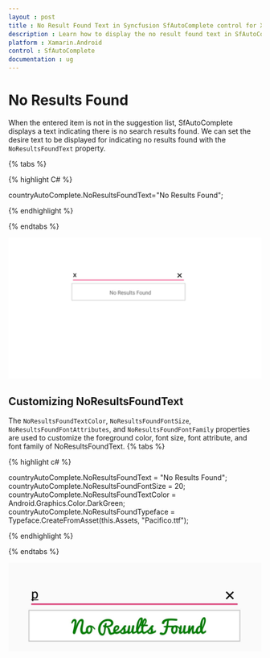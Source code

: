 ```yaml
---
layout : post
title : No Result Found Text in Syncfusion SfAutoComplete control for Xamarin.Android
description : Learn how to display the no result found text in SfAutoComplete
platform : Xamarin.Android
control : SfAutoComplete
documentation : ug
---
```


# No Results Found

When the entered item is not in the suggestion list, SfAutoComplete displays a text indicating there is no search results found. We can set the desire text to be displayed for indicating no results found with the `NoResultsFoundText` property.

{% tabs %}

{% highlight C# %}

countryAutoComplete.NoResultsFoundText="No Results Found";
	 
{% endhighlight %}

{% endtabs %}

![NoResultsFound](images/NoResultsFound.png)

## Customizing NoResultsFoundText

The `NoResultsFoundTextColor`, `NoResultsFoundFontSize`, `NoResultsFoundFontAttributes`, and `NoResultsFoundFontFamily` properties are used to customize the foreground color, font size, font attribute, and font family of NoResultsFoundText.
{% tabs %}

{% highlight c# %}

countryAutoComplete.NoResultsFoundText = "No Results Found";
countryAutoComplete.NoResultsFoundFontSize = 20;
countryAutoComplete.NoResultsFoundTextColor = Android.Graphics.Color.DarkGreen;
countryAutoComplete.NoResultsFoundTypeface = Typeface.CreateFromAsset(this.Assets, "Pacifico.ttf");

{% endhighlight %}

{% endtabs %}

![NoResultsFound_Customization](images/NoResultsFound_Customization.jpg)